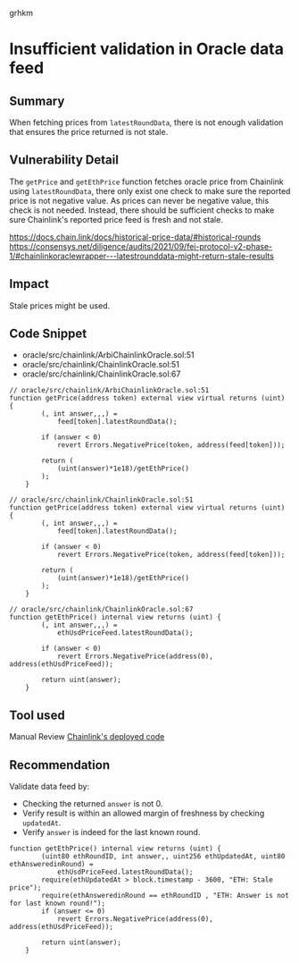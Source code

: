 grhkm
# Insufficient validation in Oracle data feed

## Summary
When fetching prices from `latestRoundData`, there is not enough validation that ensures the price returned is not stale.

## Vulnerability Detail
The `getPrice` and `getEthPrice` function fetches oracle price from Chainlink using `latestRoundData`, there only exist one check to make sure the reported price is not negative value. As prices can never be negative value, this check is not needed. Instead, there should be sufficient checks to make sure Chainlink's reported price feed is fresh and not stale.

https://docs.chain.link/docs/historical-price-data/#historical-rounds
https://consensys.net/diligence/audits/2021/09/fei-protocol-v2-phase-1/#chainlinkoraclewrapper---latestrounddata-might-return-stale-results

## Impact
Stale prices might be used.

## Code Snippet
- oracle/src/chainlink/ArbiChainlinkOracle.sol:51
- oracle/src/chainlink/ChainlinkOracle.sol:51
- oracle/src/chainlink/ChainlinkOracle.sol:67

```solidity
// oracle/src/chainlink/ArbiChainlinkOracle.sol:51
function getPrice(address token) external view virtual returns (uint) {
        (, int answer,,,) =
            feed[token].latestRoundData();

        if (answer < 0)
            revert Errors.NegativePrice(token, address(feed[token]));

        return (
            (uint(answer)*1e18)/getEthPrice()
        );
    }

// oracle/src/chainlink/ChainlinkOracle.sol:51
function getPrice(address token) external view virtual returns (uint) {
        (, int answer,,,) =
            feed[token].latestRoundData();

        if (answer < 0)
            revert Errors.NegativePrice(token, address(feed[token]));

        return (
            (uint(answer)*1e18)/getEthPrice()
        );
    }

// oracle/src/chainlink/ChainlinkOracle.sol:67
function getEthPrice() internal view returns (uint) {
        (, int answer,,,) =
            ethUsdPriceFeed.latestRoundData();

        if (answer < 0)
            revert Errors.NegativePrice(address(0), address(ethUsdPriceFeed));

        return uint(answer);
    }
```

## Tool used

Manual Review
[Chainlink's deployed code](https://etherscan.io/address/0x986b5E1e1755e3C2440e960477f25201B0a8bbD4#code)

## Recommendation

Validate data feed by:
- Checking the returned `answer` is not 0.
- Verify result is within an allowed margin of freshness by checking `updatedAt`.
- Verify `answer` is indeed for the last known round. 

```solidity
function getEthPrice() internal view returns (uint) {
        (uint80 ethRoundID, int answer,, uint256 ethUpdatedAt, uint80 ethAnsweredinRound) =
            ethUsdPriceFeed.latestRoundData();
        require(ethUpdatedAt > block.timestamp - 3600, "ETH: Stale price");
        require(ethAnsweredinRound == ethRoundID , "ETH: Answer is not for last known round!");
        if (answer <= 0)
            revert Errors.NegativePrice(address(0), address(ethUsdPriceFeed));

        return uint(answer);
    }
```

